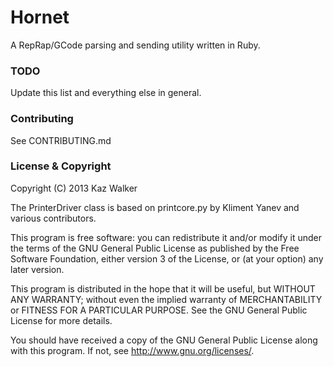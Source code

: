 # Hornet

A RepRap/GCode parsing and sending utility written in Ruby.

### TODO

Update this list and everything else in general.

### Contributing
See CONTRIBUTING.md

### License & Copyright

Copyright (C) 2013  Kaz Walker

The PrinterDriver class is based on printcore.py by Kliment Yanev and various contributors.

This program is free software: you can redistribute it and/or modify
it under the terms of the GNU General Public License as
published by the Free Software Foundation, either version 3 of the License,
or (at your option) any later version.

This program is distributed in the hope that it will be useful,
but WITHOUT ANY WARRANTY; without even the implied warranty of
MERCHANTABILITY or FITNESS FOR A PARTICULAR PURPOSE.  See the
GNU General Public License for more details.

You should have received a copy of the GNU General Public License
along with this program.  If not, see <http://www.gnu.org/licenses/>.
